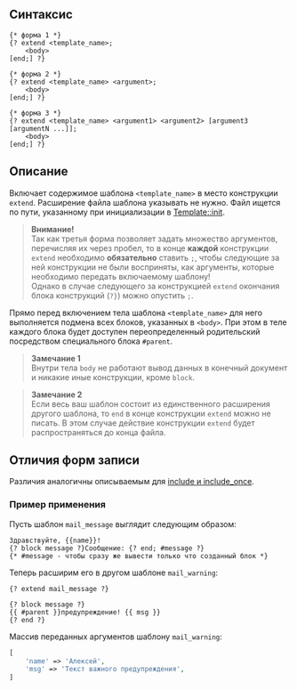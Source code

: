 ## Синтаксис
```
{* форма 1 *}
{? extend <template_name>;
	<body>
[end;] ?}
```
```
{* форма 2 *}
{? extend <template_name> <argument>;
	<body>
[end;] ?}
```
```
{* форма 3 *}
{? extend <template_name> <argument1> <argument2> [argument3 [argumentN ...]];
	<body>
[end;] ?}
```

## Описание
Включает содержимое шаблона `<template_name>` в место конструкции `extend`. Расширение файла шаблона указывать не нужно. Файл ищется по пути, указанному при инициализации в [Template::init](../api.md).

>  **Внимание!**  
Так как третья форма позволяет задать множество аргументов, перечисляя их через пробел, то в конце **каждой** конструкции `extend` необходимо **обязательно** ставить `;`, чтобы следующие за ней конструкции не были восприняты, как аргументы, которые необходимо передать включаемому шаблону!  
Однако в случае следующего за конструкцией `extend` окончания блока конструкций (`?}`) можно опустить `;`.

Прямо перед включением тела шаблона `<template_name>` для него выполняется подмена всех блоков, указанных в `<body>`. При этом в теле каждого блока будет доступен переопределенный родительский посредством специального блока `#parent`.

> **Замечание 1**  
Внутри тела `body` не работают вывод данных в конечный документ и никакие иные конструкции, кроме `block`.

> **Замечание 2**  
Если весь ваш шаблон состоит из единственного расширения другого шаблона, то `end` в конце конструкции `extend` можно не писать. В этом случае действие конструкции `extend` будет распространяться до конца файла.

## Отличия форм записи
Различия аналогичны описываемым для [include и include_once](include.md).

### Пример применения
Пусть шаблон `mail_message` выглядит следующим образом:
```
Здравствуйте, {{name}}!
{? block message ?}Сообщение: {? end; #message ?}
{* #message - чтобы сразу же вывести только что созданный блок *}
```
Теперь расширим его в другом шаблоне `mail_warning`:
```
{? extend mail_message ?}

{? block message ?}
{{ #parent }}предупреждение! {{ msg }}
{? end ?}
```
Массив переданных аргументов шаблону `mail_warning`:
```php
[
	'name' => 'Алексей',
	'msg' => 'Текст важного предупреждения',
]
```
